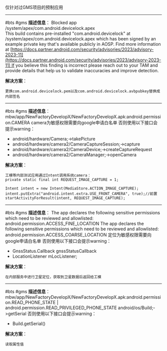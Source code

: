 仅针对过GMS项目的预制应用

------
#bts #gms
**描述信息**：
Blocked app /system/apex/com.android.devicelock.apex  
This build contains pre-installed "com.android.devicelock" at /system/apex/com.android.devicelock.apex which has been signed by an example private key that's available publicly in AOSP. Find more information at [https://docs.partner.android.com/security/advisories/2023/advisory-2023-11](https://docs.partner.android.com/security/advisories/2023/advisory-2023-11) If you believe this finding is incorrect please reach out  to your TAM and provide details that help us to validate inaccuracies and improve detection.

**解决方案**：
```
更换com.android.devicelock.pem以及com.android.devicelock.avbpubkey替换成内部签名
```
-----
#bts #gms
**描述信息**：
mbw/app/NewFactoryDevelopX/NewFactoryDevelopX.apk:android.permission.CAMERA
camera为敏感权限需要向google申请白名单
否则使用以下接口会提示warning：
- android/hardware/Camera;->takePicture
- android/hardware/camera2/CameraCaptureSession;->capture 
- android/hardware/camera2/CameraDevice;->createCaptureRequest
- android/hardware/camera2/CameraManager;->openCamera

**解决方案**：
```
工模等内部测试应用通过Intent调用系统camera：
private static final int REQUEST_IMAGE_CAPTURE = 1;

Intent intent = new Intent(MediaStore.ACTION_IMAGE_CAPTURE);
intent.putExtra("android.intent.extra.USE_FRONT_CAMERA", true);//前置
startActivityForResult(intent, REQUEST_IMAGE_CAPTURE);
```
-----
#bts #gms
**描述信息**：
The app declares the following sensitive permissions which need to be reviewed and allowlisted: android.permission.ACCESS_FINE_LOCATION
The app declares the following sensitive permissions which need to be reviewed and allowlisted: android.permission.ACCESS_COARSE_LOCATION
定位为敏感权限需要向google申请白名单
否则使用以下接口会提示warning：
- GnssStatus.Callback gnssStatusCallback
- LocationListener mLocListener;

**解决方案**：
```
在内部服务中进行卫星定位，获取到卫星数据后返回给工模
```
-----
#bts #gms
**描述信息**：
mbw/app/NewFactoryDevelopX/NewFactoryDevelopX.apk:android.permission.READ_PHONE_STATE | android.permission.READ_PRIVILEGED_PHONE_STATE
android/os/Build;->getSerial
否则使用以下接口会提示warning：
- Build.getSerial()

**解决方案**：
```
读取属性值
```
